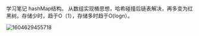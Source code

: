 学习笔记
hashMap结构。
从数组实现桶思想，哈希碰撞后链表解决，再多变为红黑树。存储少时，趋于O（1），存储多时趋于O(logn）。

![1604629455718](C:\javacode\ideal\algorithm018\week02\assets\1604629455718.png)